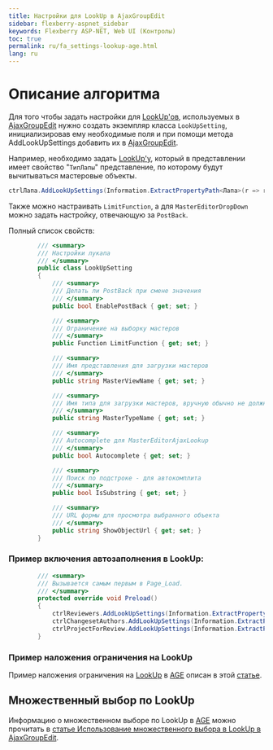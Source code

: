 ```yaml
---
title: Настройки для LookUp в AjaxGroupEdit
sidebar: flexberry-aspnet_sidebar
keywords: Flexberry ASP-NET, Web UI (Контролы)
toc: true
permalink: ru/fa_settings-lookup-age.html
lang: ru
---
```


# Описание алгоритма

Для того чтобы задать настройки для [LookUp'ов](fa_lookup-overview.html), используемых в [AjaxGroupEdit](fa_ajax-group-edit.html) нужно создать экземпляр класса `LookUpSetting`, инициализировав ему необходимые поля и при помощи метода AddLookUpSettings добавить их в [AjaxGroupEdit](fa_ajax-group-edit.html).

Например, необходимо задать [LookUp'у](fa_lookup-overview.html), который в представлении имеет свойство "`ТипЛапы`" представление, по которому будут вычитываться мастеровые объекты.

```csharp
ctrlЛапа.AddLookUpSettings(Information.ExtractPropertyPath<Лапа>(r => r.ТипЛапы), new LookUpSetting { MasterViewName = ТипЛапы.Views.ТипЛапыL });
```
Также можно настраивать `LimitFunction`, а для `MasterEditorDropDown` можно задать настройку, отвечающую за `PostBack`.

Полный список свойств:

```csharp
        /// <summary>
        /// Настройки лукапа
        /// </summary>
        public class LookUpSetting
        {
            /// <summary>
            /// Делать ли PostBack при смене значения
            /// </summary>
            public bool EnablePostBack { get; set; }

            /// <summary>
            /// Ограничение на выборку мастеров
            /// </summary>
            public Function LimitFunction { get; set; }

            /// <summary>
            /// Имя представления для загрузки мастеров
            /// </summary>
            public string MasterViewName { get; set; }

            /// <summary>
            /// Имя типа для загрузки мастеров, вручную обычно не должно задаваться
            /// </summary>
            public string MasterTypeName { get; set; }

            /// <summary>
            /// Autocomplete для MasterEditorAjaxLookup
            /// </summary>
            public bool Autocomplete { get; set; }

            /// <summary>
            /// Поиск по подстроке - для автокомплита
            /// </summary>
            public bool IsSubstring { get; set; }

            /// <summary>
            /// URL формы для просмотра выбранного объекта
            /// </summary>
            public string ShowObjectUrl { get; set; }
        }
```

### Пример включения автозаполнения в LookUp:

```csharp
        /// <summary>
        /// Вызывается самым первым в Page_Load.
        /// </summary>
        protected override void Preload()
        {
            ctrlReviewers.AddLookUpSettings(Information.ExtractPropertyPath<Reviewer>(r => r.Programmer), new LookUpSetting() { Autocomplete = true });
            ctrlChangesetAuthors.AddLookUpSettings(Information.ExtractPropertyPath<ChangesetAuthor>(ca => ca.Programmer), new LookUpSetting() { Autocomplete = true });
            ctrlProjectForReview.AddLookUpSettings(Information.ExtractPropertyPath<ProjectForReview>(pfr => pfr.Project), new LookUpSetting() { Autocomplete = true });
        }
```

### Пример наложения ограничения на LookUp

Пример наложения ограничения на [LookUp](fa_lookup-overview.html) в [AGE](fa_ajax-group-edit.html) описан в этой [статье](fa_limited-lookup-age.html).

## Множественный выбор по LookUp

Информацию о множественном выборе по LookUp в [AGE](fa_ajax-group-edit.html) можно прочитать в [статье Использование множественного выбора в LookUp в AjaxGroupEdit](fa_multi-lookup-age.html).
 